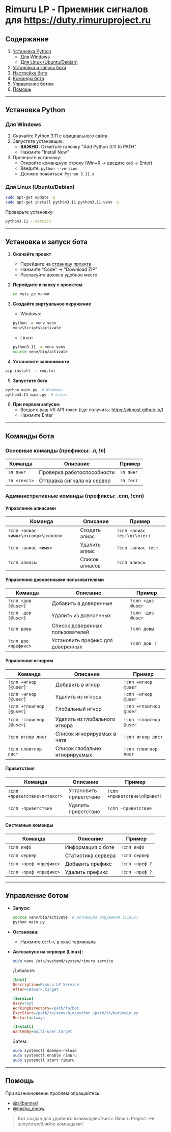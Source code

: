 

# Rimuru LP - Приемник сигналов для https://duty.rimuruproject.ru

## Содержание
1. [Установка Python](#установка-python)
   - [Для Windows](#для-windows)
   - [Для Linux (Ubuntu/Debian)](#для-linux-ubuntu-debian)
2. [Установка и запуск бота](#установка-и-запуск-бота)
3. [Настройка бота](#настройка-бота)
4. [Команды бота](#команды-бота)
5. [Управление ботом](#управление-ботом)
6. [Помощь](#помощь)

---

## Установка Python

### Для Windows
1. Скачайте Python 3.11 с [официального сайта](https://www.python.org/downloads/)
2. Запустите установщик:
   - **ВАЖНО:** Отметьте галочку "Add Python 3.11 to PATH"
   - Нажмите "Install Now"
3. Проверьте установку:
   - Откройте командную строку (Win+R → введите `cmd` → Enter)
   - Введите: `python --version`
   - Должно появиться: `Python 3.11.x`

### Для Linux (Ubuntu/Debian)
```bash
sudo apt-get update -y
sudo apt-get install python3.11 python3.11-venv -y
```

Проверьте установку:
```bash
python3.11 --version
```

---

## Установка и запуск бота

1. **Скачайте проект**
   - Перейдите на [страницу проекта](https://github.com/lutikk/rimuru_lp)
   - Нажмите "Code" → "Download ZIP"
   - Распакуйте архив в удобное место

2. **Перейдите в папку с проектом**
      ```bash
   cd путь_до_папки
   ```


3. **Создайте виртуальное окружение**
   - Windows:
   ```bash
   python -m venv venv
   venv\Scripts\activate
   ```
   - Linux:
   ```bash
   python3.11 -m venv venv
   source venv/bin/activate
   ```

4. **Установите зависимости**
```bash
pip install -r req.txt
```

5. **Запустите бота**
```bash
python main.py  # Windows
python3.11 main.py  # Linux
```

6. **При первом запуске:**
   - Введите ваш VK API токен (где получить: https://vkhost.github.io/)
   - Нажмите Enter

---




## Команды бота

### Основные команды (префиксы: .л, !л)
| Команда       | Описание                  | Пример          |
|---------------|---------------------------|-----------------|
| `!л пинг`     | Проверка работоспособности| `!л пинг`       |
| `!л <текст>`  | Отправка сигнала на сервер| `!л тест`       |

### Административные команды (префиксы: .слп, !слп)
#### Управление алиасами
| Команда                     | Описание                          | Пример              |
|-----------------------------|-----------------------------------|---------------------|
| `!слп +алиас <имя>\n<сокр>\n<полн>` | Создать алиас           | `!слп +алиас тест\nт\nтест` |
| `!слп -алиас <имя>`         | Удалить алиас                    | `!слп -алиас тест`  |
| `!слп алиасы`               | Список алиасов                   | `!слп алиасы`       |

#### Управление доверенными пользователями
| Команда               | Описание                          | Пример          |
|-----------------------|-----------------------------------|-----------------|
| `!слп +дов [@user]`   | Добавить в доверенные             | `!слп +дов @user` |
| `!слп -дов [@user]`   | Удалить из доверенных             | `!слп -дов @user` |
| `!слп довы`           | Список доверенных пользователей   | `!слп довы`     |
| `!слп дов <префикс>`  | Установить префикс для доверенных | `!слп дов !`    |

#### Управление игнором
| Команда               | Описание                          | Пример          |
|-----------------------|-----------------------------------|-----------------|
| `!слп +игнор [@user]` | Добавить в игнор                  | `!слп +игнор @user` |
| `!слп -игнор [@user]` | Удалить из игнора                 | `!слп -игнор @user` |
| `!слп +глоигнор [@user]` | Глобальный игнор              | `!слп +глоигнор @user` |
| `!слп -глоигнор [@user]` | Удалить из глобального игнора | `!слп -глоигнор @user` |
| `!слп игнор лист`     | Список игнорируемых в чате        | `!слп игнор лист` |
| `!слп глоигнор лист`  | Список глобально игнорируемых     | `!слп глоигнор лист` |

#### Приветствия
| Команда               | Описание                          | Пример          |
|-----------------------|-----------------------------------|-----------------|
| `!слп +приветствие\n<текст>` | Установить приветствие    | `!слп +приветствие\nПривет!` |
| `!слп -приветствие`   | Удалить приветствие               | `!слп -приветствие` |

#### Системные команды
| Команда               | Описание                          | Пример          |
|-----------------------|-----------------------------------|-----------------|
| `!слп инфо`           | Информация о боте                 | `!слп инфо`     |
| `!слп сервер`         | Статистика сервера                | `!слп сервер`   |
| `!слп +преф <префикс>`| Добавить префикс                  | `!слп +преф ?`  |
| `!слп -преф <префикс>`| Удалить префикс                   | `!слп -преф ?`  |

---

## Управление ботом
- **Запуск:** 
  ```bash
  source venv/bin/activate  # Активация окружения (Linux)
  python main.py
  ```

- **Остановка:**
  - Нажмите `Ctrl+C` в окне терминала

- **Автозапуск на сервере (Linux):**
  ```bash
  sudo nano /etc/systemd/system/rimuru.service
  ```
  Добавьте:
  ```ini
  [Unit]
  Description=Rimuru LP Service
  After=network.target

  [Service]
  User=root
  WorkingDirectory=/path/to/bot
  ExecStart=/path/to/venv/bin/python /path/to/bot/main.py
  Restart=always

  [Install]
  WantedBy=multi-user.target
  ```
  Затем:
  ```bash
  sudo systemctl daemon-reload
  sudo systemctl enable rimuru
  sudo systemctl start rimuru
  ```

---

## Помощь
При возникновении проблем обращайтесь:
- [@allbanned](https://vk.com/allbanned)
- [@misha_meow](https://vk.com/misha_meow)

> Бот создан для удобного взаимодействия с Rimuru Project. Не злоупотребляйте командами!
